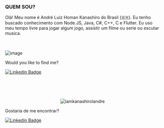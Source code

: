 ### QUEM SOU?

Olá! Meu nome é André Luiz Homan Kanashiro do Brasil (🇧🇷). Eu tenho buscado conhecimento com Node.JS, Java, C#, C++, C e Flutter. Eu uso meu tempo livre para jogar algum jogo, assistir um filme ou serie ou escutar musica.
<br /><br /><br />

![image](https://github.com/iamkanashirolandre/iamkanashirolandre/blob/main/dino.gif)


Would you like to find me?

[![Linkedin Badge](https://img.shields.io/badge/-LinkedIn-blue?style=flat-square&logo=Linkedin&logoColor=white&link=https://www.linkedin.com/in/andr%C3%A9-luiz-h-kanashiro-948593185/?locale=en_US)](https://www.linkedin.com/in/andr%C3%A9-luiz-h-kanashiro-948593185/?locale=en_US)

<br /><br /><br />

<p align="center">
<img src="https://github-readme-stats.vercel.app/api?username=iamkanashirolandre&show_icons=true" alt="iamkanashirolandre"/>
</p>

Gostaria de me encontrar?

[![Linkedin Badge](https://img.shields.io/badge/-LinkedIn-blue?style=flat-square&logo=Linkedin&logoColor=white&link=https://www.linkedin.com/in/andr%C3%A9-luiz-h-kanashiro-948593185/)](https://www.linkedin.com/in/andr%C3%A9-luiz-h-kanashiro-948593185/)
